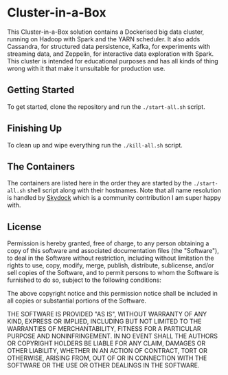 # Cluster-in-a-Box

This Cluster-in-a-Box solution contains a Dockerised big data cluster, running on
Hadoop with Spark and the YARN scheduler. It also adds Cassandra, for structured
data persistence, Kafka, for experiments with streaming data, and Zeppelin, for
interactive data exploration with Spark. This cluster is intended for educational
purposes and has all kinds of thing wrong with it that make it unsuitable for
production use.

## Getting Started

To get started, clone the repository and run the `./start-all.sh` script.

## Finishing Up

To clean up and wipe everything run the `./kill-all.sh` script.

## The Containers

The containers are listed here in the order they are started by the
`./start-all.sh` shell script along with their hostnames. Note that all name
resolution is handled by [Skydock](https://github.com/crosbymichael/skydock)
which is a community contribution I am super happy with.



## License

Permission is hereby granted, free of charge, to any person obtaining a copy
of this software and associated documentation files (the "Software"), to deal
in the Software without restriction, including without limitation the rights
to use, copy, modify, merge, publish, distribute, sublicense, and/or sell
copies of the Software, and to permit persons to whom the Software is
furnished to do so, subject to the following conditions:

The above copyright notice and this permission notice shall be included in all
copies or substantial portions of the Software.

THE SOFTWARE IS PROVIDED "AS IS", WITHOUT WARRANTY OF ANY KIND, EXPRESS OR
IMPLIED, INCLUDING BUT NOT LIMITED TO THE WARRANTIES OF MERCHANTABILITY,
FITNESS FOR A PARTICULAR PURPOSE AND NONINFRINGEMENT. IN NO EVENT SHALL THE
AUTHORS OR COPYRIGHT HOLDERS BE LIABLE FOR ANY CLAIM, DAMAGES OR OTHER
LIABILITY, WHETHER IN AN ACTION OF CONTRACT, TORT OR OTHERWISE, ARISING FROM,
OUT OF OR IN CONNECTION WITH THE SOFTWARE OR THE USE OR OTHER DEALINGS IN THE
SOFTWARE.
